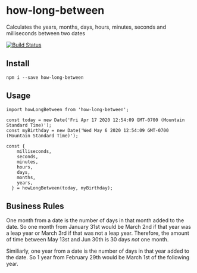 # how-long-between

Calculates the years, months, days, hours, minutes, seconds and milliseconds between two dates

[![Build Status](https://travis-ci.com/chestercharles/how-long-between.svg?branch=master)](https://travis-ci.com/chestercharles/how-long-between)

## Install

```
npm i --save how-long-between
```

## Usage

```
import howLongBetween from 'how-long-between';

const today = new Date('Fri Apr 17 2020 12:54:09 GMT-0700 (Mountain Standard Time)');
const myBirthday = new Date('Wed May 6 2020 12:54:09 GMT-0700 (Mountain Standard Time)');

const {
    milliseconds,
    seconds,
    minutes,
    hours,
    days,
    months,
    years,
  } = howLongBetween(today, myBirthday);
```

## Business Rules

One month from a date is the number of days in that month added to the date. So one month from January 31st would be March 2nd if that year was a leap year or March 3rd if that was not a leap year. Therefore, the amount of time between May 13st and Jun 30th is 30 days _not_ one month.

Similiarly, one year from a date is the number of days in that year added to the date. So 1 year from February 29th would be March 1st of the following year.
